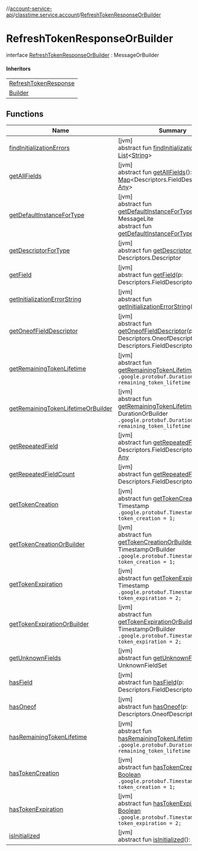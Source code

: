 //[account-service-api](../../../index.md)/[classtime.service.account](../index.md)/[RefreshTokenResponseOrBuilder](index.md)

# RefreshTokenResponseOrBuilder

interface [RefreshTokenResponseOrBuilder](index.md) : MessageOrBuilder

#### Inheritors

| |
|---|
| [RefreshTokenResponse](../-refresh-token-response/index.md) |
| [Builder](../-refresh-token-response/-builder/index.md) |

## Functions

| Name | Summary |
|---|---|
| [findInitializationErrors](../../classtime.service.account.event/-signup-event-or-builder/index.md#1227463831%2FFunctions%2F1931141392) | [jvm]<br>abstract fun [findInitializationErrors](../../classtime.service.account.event/-signup-event-or-builder/index.md#1227463831%2FFunctions%2F1931141392)(): [List](https://docs.oracle.com/javase/8/docs/api/java/util/List.html)&lt;[String](https://docs.oracle.com/javase/8/docs/api/java/lang/String.html)&gt; |
| [getAllFields](../../classtime.service.account.event/-signup-event-or-builder/index.md#-1735213033%2FFunctions%2F1931141392) | [jvm]<br>abstract fun [getAllFields](../../classtime.service.account.event/-signup-event-or-builder/index.md#-1735213033%2FFunctions%2F1931141392)(): [Map](https://docs.oracle.com/javase/8/docs/api/java/util/Map.html)&lt;Descriptors.FieldDescriptor, [Any](https://kotlinlang.org/api/latest/jvm/stdlib/kotlin/-any/index.html)&gt; |
| [getDefaultInstanceForType](../../classtime.service.account.event/-password-reset-event/-builder/index.md#-889905270%2FFunctions%2F1931141392) | [jvm]<br>abstract fun [getDefaultInstanceForType](../../classtime.service.account.event/-password-reset-event/-builder/index.md#-889905270%2FFunctions%2F1931141392)(): MessageLite<br>abstract fun [getDefaultInstanceForType](../../classtime.service.account.event/-signup-event-or-builder/index.md#1172508988%2FFunctions%2F1931141392)(): Message |
| [getDescriptorForType](../../classtime.service.account.event/-signup-event-or-builder/index.md#-2023656483%2FFunctions%2F1931141392) | [jvm]<br>abstract fun [getDescriptorForType](../../classtime.service.account.event/-signup-event-or-builder/index.md#-2023656483%2FFunctions%2F1931141392)(): Descriptors.Descriptor |
| [getField](../../classtime.service.account.event/-signup-event-or-builder/index.md#-728711289%2FFunctions%2F1931141392) | [jvm]<br>abstract fun [getField](../../classtime.service.account.event/-signup-event-or-builder/index.md#-728711289%2FFunctions%2F1931141392)(p: Descriptors.FieldDescriptor): [Any](https://kotlinlang.org/api/latest/jvm/stdlib/kotlin/-any/index.html) |
| [getInitializationErrorString](../../classtime.service.account.event/-signup-event-or-builder/index.md#-106143432%2FFunctions%2F1931141392) | [jvm]<br>abstract fun [getInitializationErrorString](../../classtime.service.account.event/-signup-event-or-builder/index.md#-106143432%2FFunctions%2F1931141392)(): [String](https://docs.oracle.com/javase/8/docs/api/java/lang/String.html) |
| [getOneofFieldDescriptor](../../classtime.service.account.event/-signup-event-or-builder/index.md#1767160798%2FFunctions%2F1931141392) | [jvm]<br>abstract fun [getOneofFieldDescriptor](../../classtime.service.account.event/-signup-event-or-builder/index.md#1767160798%2FFunctions%2F1931141392)(p: Descriptors.OneofDescriptor): Descriptors.FieldDescriptor |
| [getRemainingTokenLifetime](get-remaining-token-lifetime.md) | [jvm]<br>abstract fun [getRemainingTokenLifetime](get-remaining-token-lifetime.md)(): Duration<br>`.google.protobuf.Duration remaining_token_lifetime = 3;` |
| [getRemainingTokenLifetimeOrBuilder](get-remaining-token-lifetime-or-builder.md) | [jvm]<br>abstract fun [getRemainingTokenLifetimeOrBuilder](get-remaining-token-lifetime-or-builder.md)(): DurationOrBuilder<br>`.google.protobuf.Duration remaining_token_lifetime = 3;` |
| [getRepeatedField](../../classtime.service.account.event/-signup-event-or-builder/index.md#1425494465%2FFunctions%2F1931141392) | [jvm]<br>abstract fun [getRepeatedField](../../classtime.service.account.event/-signup-event-or-builder/index.md#1425494465%2FFunctions%2F1931141392)(p: Descriptors.FieldDescriptor, p1: [Int](https://kotlinlang.org/api/latest/jvm/stdlib/kotlin/-int/index.html)): [Any](https://kotlinlang.org/api/latest/jvm/stdlib/kotlin/-any/index.html) |
| [getRepeatedFieldCount](../../classtime.service.account.event/-signup-event-or-builder/index.md#-950528252%2FFunctions%2F1931141392) | [jvm]<br>abstract fun [getRepeatedFieldCount](../../classtime.service.account.event/-signup-event-or-builder/index.md#-950528252%2FFunctions%2F1931141392)(p: Descriptors.FieldDescriptor): [Int](https://kotlinlang.org/api/latest/jvm/stdlib/kotlin/-int/index.html) |
| [getTokenCreation](get-token-creation.md) | [jvm]<br>abstract fun [getTokenCreation](get-token-creation.md)(): Timestamp<br>`.google.protobuf.Timestamp token_creation = 1;` |
| [getTokenCreationOrBuilder](get-token-creation-or-builder.md) | [jvm]<br>abstract fun [getTokenCreationOrBuilder](get-token-creation-or-builder.md)(): TimestampOrBuilder<br>`.google.protobuf.Timestamp token_creation = 1;` |
| [getTokenExpiration](get-token-expiration.md) | [jvm]<br>abstract fun [getTokenExpiration](get-token-expiration.md)(): Timestamp<br>`.google.protobuf.Timestamp token_expiration = 2;` |
| [getTokenExpirationOrBuilder](get-token-expiration-or-builder.md) | [jvm]<br>abstract fun [getTokenExpirationOrBuilder](get-token-expiration-or-builder.md)(): TimestampOrBuilder<br>`.google.protobuf.Timestamp token_expiration = 2;` |
| [getUnknownFields](../../classtime.service.account.event/-signup-event-or-builder/index.md#-1388384690%2FFunctions%2F1931141392) | [jvm]<br>abstract fun [getUnknownFields](../../classtime.service.account.event/-signup-event-or-builder/index.md#-1388384690%2FFunctions%2F1931141392)(): UnknownFieldSet |
| [hasField](../../classtime.service.account.event/-signup-event-or-builder/index.md#2095008451%2FFunctions%2F1931141392) | [jvm]<br>abstract fun [hasField](../../classtime.service.account.event/-signup-event-or-builder/index.md#2095008451%2FFunctions%2F1931141392)(p: Descriptors.FieldDescriptor): [Boolean](https://kotlinlang.org/api/latest/jvm/stdlib/kotlin/-boolean/index.html) |
| [hasOneof](../../classtime.service.account.event/-signup-event-or-builder/index.md#687391779%2FFunctions%2F1931141392) | [jvm]<br>abstract fun [hasOneof](../../classtime.service.account.event/-signup-event-or-builder/index.md#687391779%2FFunctions%2F1931141392)(p: Descriptors.OneofDescriptor): [Boolean](https://kotlinlang.org/api/latest/jvm/stdlib/kotlin/-boolean/index.html) |
| [hasRemainingTokenLifetime](has-remaining-token-lifetime.md) | [jvm]<br>abstract fun [hasRemainingTokenLifetime](has-remaining-token-lifetime.md)(): [Boolean](https://kotlinlang.org/api/latest/jvm/stdlib/kotlin/-boolean/index.html)<br>`.google.protobuf.Duration remaining_token_lifetime = 3;` |
| [hasTokenCreation](has-token-creation.md) | [jvm]<br>abstract fun [hasTokenCreation](has-token-creation.md)(): [Boolean](https://kotlinlang.org/api/latest/jvm/stdlib/kotlin/-boolean/index.html)<br>`.google.protobuf.Timestamp token_creation = 1;` |
| [hasTokenExpiration](has-token-expiration.md) | [jvm]<br>abstract fun [hasTokenExpiration](has-token-expiration.md)(): [Boolean](https://kotlinlang.org/api/latest/jvm/stdlib/kotlin/-boolean/index.html)<br>`.google.protobuf.Timestamp token_expiration = 2;` |
| [isInitialized](../../classtime.service.account.event/-signup-event-or-builder/index.md#-786502173%2FFunctions%2F1931141392) | [jvm]<br>abstract fun [isInitialized](../../classtime.service.account.event/-signup-event-or-builder/index.md#-786502173%2FFunctions%2F1931141392)(): [Boolean](https://kotlinlang.org/api/latest/jvm/stdlib/kotlin/-boolean/index.html) |
